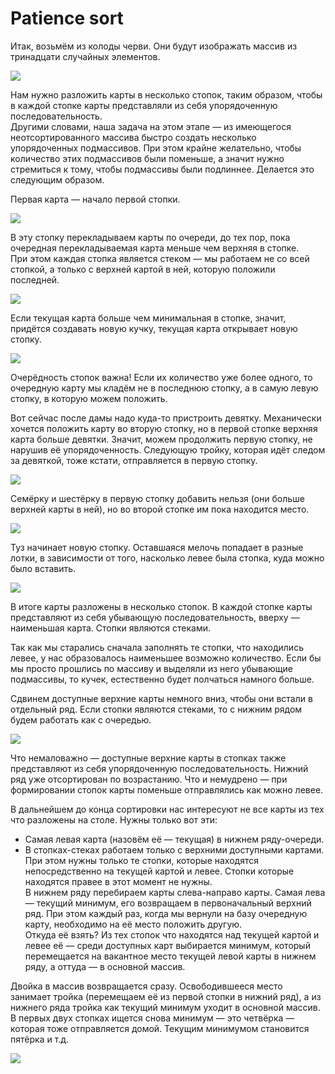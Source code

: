 # Patience sort
  Итак, возьмём из колоды черви. Они будут изображать массив из тринадцати случайных элементов.  
  
  ![](https://habrastorage.org/webt/j_/ik/zg/j_ikzgnokw8bkhj9_frik-mai_e.png)
  
  Нам нужно разложить карты в несколько стопок, таким образом, чтобы в каждой стопке карты представляли из себя упорядоченную последовательность.  
  Другими словами, наша задача на этом этапе — из имеющегося неотсортированного массива быстро создать несколько упорядоченных подмассивов. При этом крайне желательно, чтобы количество   этих подмассивов были поменьше, а значит нужно стремиться к тому, чтобы подмассивы были подлиннее. Делается это следующим образом.
  
  Первая карта — начало первой стопки.
  
  ![](https://habrastorage.org/webt/d9/sp/bn/d9spbncxz30rhzxqrzfvywhhm6k.png)
  
  В эту стопку перекладываем карты по очереди, до тех пор, пока очередная перекладываемая карта меньше чем верхняя в стопке.  
  При этом каждая стопка является стеком — мы работаем не со всей стопкой, а только с верхней картой в ней, которую положили последней.  
  
  ![](https://habrastorage.org/webt/gf/gd/q-/gfgdq-oqzknwkou2dbcncafersa.png)
  
  Если текущая карта больше чем минимальная в стопке, значит, придётся создавать новую кучку, текущая карта открывает новую стопку.
  
  ![](https://habrastorage.org/webt/ab/97/z3/ab97z3z2dfaobk9tqveawpybhis.png)
  
  Очерёдность стопок важна! Если их количество уже более одного, то очередную карту мы кладём не в последнюю стопку, а в самую левую стопку, в которую можем положить.  
  
  Вот сейчас после дамы надо куда-то пристроить девятку. Механически хочется положить карту во вторую стопку, но в первой стопке верхняя карта больше девятки. Значит, можем продолжить   первую стопку, не нарушив её упорядоченность. Следующую тройку, которая идёт следом за девяткой, тоже кстати, отправляется в первую стопку.
  
  ![](https://habrastorage.org/webt/-4/ww/it/-4wwit3yrqc3gjywezucwhyh9lo.png)
  
  Семёрку и шестёрку в первую стопку добавить нельзя (они больше верхней карты в ней), но во второй стопке им пока находится место.
  
  ![](https://habrastorage.org/webt/zp/su/yc/zpsuycgew4jezzv44p3axcytg_i.png)
  
  Туз начинает новую стопку. Оставшаяся мелочь попадает в разные лотки, в зависимости от того, насколько левее была стопка, куда можно было вставить.
  
  ![](https://habrastorage.org/webt/uw/qw/r6/uwqwr6gzjdpdyogbzcts-whxoae.png)
  
  В итоге карты разложены в несколько стопок. В каждой стопке карты представляют из себя убывающую последовательность, вверху — наименьшая карта. Стопки являются стеками.  
  
  Так как мы старались сначала заполнять те стопки, что находились левее, у нас образовалось наименьшее возможно количество. Если бы мы просто прошлись по массиву и выделяли из него     убывающие подмассивы, то кучек, естественно будет полчаться намного больше.
  
  Сдвинем доступные верхние карты немного вниз, чтобы они встали в отдельный ряд. Если стопки являются стеками, то с нижним рядом будем работать как с очередью.
  
  ![](https://habrastorage.org/webt/-p/wo/sl/-pwosl95hk_iiqivtdkoypbk0oc.png)
  
  Что немаловажно — доступные верхние карты в стопках также представляют из себя упорядоченную последовательность. Нижний ряд уже отсортирован по возрастанию. Что и немудрено — при       формировании стопок карты поменьше отправлялись как можно левее.

  В дальнейшем до конца сортировки нас интересуют не все карты из тех что разложены на столе. Нужны только вот эти:
  * Самая левая карта (назовём её — текущая) в нижнем ряду-очереди.  
  * В стопках-стеках работаем только с верхними доступными картами. При этом нужны только те стопки, которые находятся непосредственно на текущей картой и левее. Стопки которые             находятся правее в этот момент не нужны.  
  В нижнем ряду перебираем карты слева-направо карты. Самая лева — текущий минимум, его возвращаем в первоначальный верхний ряд. При этом каждый раз, когда мы вернули на базу очередную   карту, необходимо на её место положить другую.  
  Откуда её взять? Из тех стопок что находятся над текущей картой и левее её — среди доступных карт выбирается минимум, который             перемещается на вакантное место текущей       левой карты в нижнем ряду, а оттуда — в основной массив.

  Двойка в массив возвращается сразу. Освободившееся место занимает тройка (перемещаем её из первой стопки в нижний ряд), а из нижнего ряда тройка как текущий минимум уходит в основной   массив. В первых двух стопках ищется снова минимум — это четвёрка — которая тоже отправляется домой. Текущим минимумом становится пятёрка и т.д.
  
  ![](https://habrastorage.org/webt/gi/ej/3x/giej3x5chmm4aggloxtewxvutem.png)  
  
